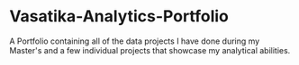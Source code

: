 # Vasatika-Analytics-Portfolio
A Portfolio containing all of the data projects I have done during my Master's and a few individual projects that showcase my analytical abilities.

